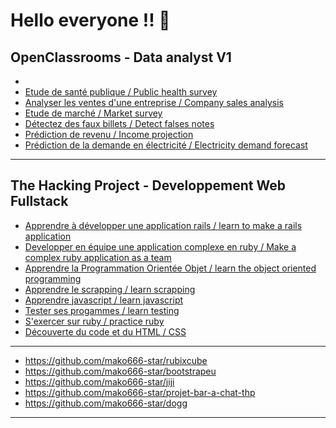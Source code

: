 # Hello everyone !! 👋

OpenClassrooms - Data analyst V1
----
- []()
- [Etude de santé publique  / Public health survey](https://github.com/mako666-star/Etude-de-sante-publique)
- [Analyser les ventes d'une entreprise / Company sales analysis](https://github.com/mako666-star/Analyser-les-ventes-d-une-entreprise)
- [Etude de marché / Market survey](https://github.com/mako666-star/Etude-de-marche)
- [Détectez des faux billets / Detect falses notes](https://github.com/mako666-star/Detectez-des-faux-billets)
- [Prédiction de revenu / Income projection](https://github.com/mako666-star/Prediction-de-revenu)
- [Prédiction de la demande en électricité / Electricity demand forecast](https://github.com/mako666-star/Predire-la-demande-en-electricite)

----
The Hacking Project - Developpement Web Fullstack
----
- [Apprendre à développer une application rails / learn to make a rails application](https://github.com/mako666-star/appli-rails)
- [Developper en équipe une application complexe en ruby / Make a complex ruby application as a team](https://github.com/mako666-star/morpion)
- [Apprendre la Programmation Orientée Objet / learn the object oriented programming](https://github.com/mako666-star/god_of_war)
- [Apprendre le scrapping / learn scrapping](https://github.com/mako666-star/scrap)
- [Apprendre javascript / learn javascript](https://github.com/mako666-star/java)
- [Tester ses progammes / learn testing](https://github.com/mako666-star/rspec)
- [S'exercer sur ruby / practice ruby](https://github.com/mako666-star/ruby_exo)
- [Découverte du code et du HTML / CSS](https://github.com/mako666-star/google-thp/settings)
---
- https://github.com/mako666-star/rubixcube
- https://github.com/mako666-star/bootstrapeu
- https://github.com/mako666-star/jiji
- https://github.com/mako666-star/projet-bar-a-chat-thp
- https://github.com/mako666-star/dogg
----
